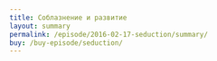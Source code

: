 ```yaml
---
title: Соблазнение и развитие
layout: summary
permalink: /episode/2016-02-17-seduction/summary/
buy: /buy-episode/seduction/
---
```

